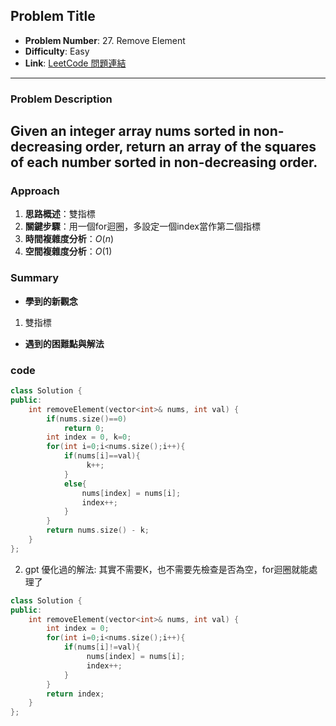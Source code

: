 ## Problem Title

- **Problem Number**:  27. Remove Element
- **Difficulty**: Easy
- **Link**: [LeetCode 問題連結](https://leetcode.com/problems/remove-element/description/)

---

### Problem Description

Given an integer array nums sorted in non-decreasing order, return an array of the squares of each number sorted in non-decreasing order.
---

### Approach

1. **思路概述**：雙指標
2. **關鍵步驟**：用一個for迴圈，多設定一個index當作第二個指標
3. **時間複雜度分析**：$O(n)$  
4. **空間複雜度分析**：$O(1)$  

### Summary

- **學到的新觀念** 
1. 雙指標
- **遇到的困難點與解法**  

### code
```cpp
class Solution {
public:
    int removeElement(vector<int>& nums, int val) {
        if(nums.size()==0)
            return 0;
        int index = 0, k=0;
        for(int i=0;i<nums.size();i++){
            if(nums[i]==val){
                 k++;
            }
            else{
                nums[index] = nums[i];
                index++;
            }
        }
        return nums.size() - k;
    }
};
```
2. gpt 優化過的解法:
    其實不需要K，也不需要先檢查是否為空，for迴圈就能處理了
```cpp
class Solution {
public:
    int removeElement(vector<int>& nums, int val) {
        int index = 0;
        for(int i=0;i<nums.size();i++){
            if(nums[i]!=val){
                 nums[index] = nums[i];
                 index++;
            }
        }
        return index;
    }
};
```